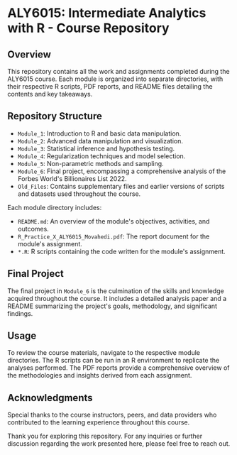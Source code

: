 # ALY6015: Intermediate Analytics with R - Course Repository

## Overview

This repository contains all the work and assignments completed during the ALY6015 course. Each module is organized into separate directories, with their respective R scripts, PDF reports, and README files detailing the contents and key takeaways.

## Repository Structure

- `Module_1`: Introduction to R and basic data manipulation.
- `Module_2`: Advanced data manipulation and visualization.
- `Module_3`: Statistical inference and hypothesis testing.
- `Module_4`: Regularization techniques and model selection.
- `Module_5`: Non-parametric methods and sampling.
- `Module_6`: Final project, encompassing a comprehensive analysis of the Forbes World's Billionaires List 2022.
- `Old_Files`: Contains supplementary files and earlier versions of scripts and datasets used throughout the course.

Each module directory includes:

- `README.md`: An overview of the module's objectives, activities, and outcomes.
- `R_Practice_X_ALY6015_Movahedi.pdf`: The report document for the module's assignment.
- `*.R`: R scripts containing the code written for the module's assignment.

## Final Project

The final project in `Module_6` is the culmination of the skills and knowledge acquired throughout the course. It includes a detailed analysis paper and a README summarizing the project's goals, methodology, and significant findings.

## Usage

To review the course materials, navigate to the respective module directories. The R scripts can be run in an R environment to replicate the analyses performed. The PDF reports provide a comprehensive overview of the methodologies and insights derived from each assignment.

## Acknowledgments

Special thanks to the course instructors, peers, and data providers who contributed to the learning experience throughout this course.

Thank you for exploring this repository. For any inquiries or further discussion regarding the work presented here, please feel free to reach out.

